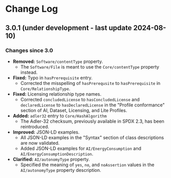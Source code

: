 # Change Log

## 3.0.1 (under development - last update 2024-08-10)

### Changes since 3.0

- **Removed:** `Software/contentType` property.
  - The `Software/File` is meant to use the `Core/contentType` property
    instead.
- **Fixed:** Typo in `hasPrerequisite` entry.
  - Corrected the misspelling of `hasPrerequsite` to `hasPrerequisite` in
    `Core/RelationshipType`.
- **Fixed:** Licensing relationship type names.
  - Corrected `concludedLicense` to `hasConcludedLicense` and
    `declaredLicense` to `hasDeclaredLicense` in the "Profile conformance"
    section of AI, Dataset, Licensing, and Lite Profiles.
- **Added:** `adler32` entry to `Core/HashAlgorithm`
  - The Adler-32 checksum, previously available in SPDX 2.3, has been
    reintroduced.
- **Improved:** JSON-LD examples.
  - All JSON-LD examples in the "Syntax" section of class descriptions are now
    validated.
  - Added JSON-LD examples for `AI/EnergyConsumption` and
    `AI/EnergyConsumptionDescription`.
- **Clarified:** `AI/autonomyType` property.
  - Specified the meaning of `yes`, `no`, and `noAssertion` values in the
    `AI/autonomyType` property description.
